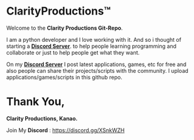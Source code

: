 # ClarityProductions™
Welcome to the **Clarity Productions Git-Repo**.

I am a python developer and I love working with it. And so i thought of starting a [**Discord Server**](https://discord.gg/XSnkWZH "ClarityProductions™ Discord"). to help people learning programming and collaborate or just to help people get what they want.

On my [**Discord Server**](https://discord.gg/XSnkWZH "ClarityProductions™ Discord") I post latest applications, games, etc for free and also people can share their projects/scripts with the community. I upload applications/games/scripts in this github repo.

# **Thank You,**
**Clarity Productions, Kanao.**

Join My **Discord** : https://discord.gg/XSnkWZH
